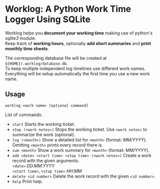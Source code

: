 # Worklog: A Python Work Time Logger Using SQLite

Worklog helps you __document your working time__ making use of python's _sqlite3_ module.  
Keep track of __working hours__, optionally __add short summaries__ and __print monthly time sheets__.

The corresponding database file will be created at `${HOME}/.worklog/database.db`.  
To keep multiple independent log timelines use different work names.  
Everything will be setup automatically the first time you use a new work name.

## Usage
`worklog <work name> [optional command]`

List of commands:
* `start` Starts the working ticket.
* `stop (<work notes>)` Stops the working ticket. Use `<work notes>` to summarize the work (optional).  
* `log (<month>)` Show a detailed list for `<month>` (format: _MM/YYYY_). Omitting `<month>` prints every record there is.  
* `sum <month>` Show a work summary for `<month>` (format: _MM/YYYY_).
* `add <date> <start time> <stop time> (<work notes>)` Create a work record with the given arguments.  
`<date>` _DD.MM.YYYY_  
`<start time>`, `<stop time>` _HH:MM_
* `delete <id number>` Delete the work record with the given `<id number>`.
* `help` Print help.
